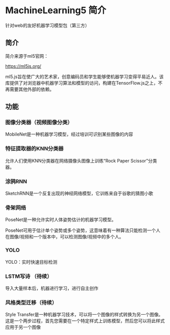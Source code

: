 # MachineLearning5 简介

针对web的友好机器学习模型包（第三方）

## 简介

简介来源于ml5官网：

https://ml5js.org/

ml5.js旨在使广大的艺术家，创意编码员和学生能够使机器学习变得平易近人。该库提供了对浏览器中机器学习算法和模型的访问，构建在TensorFlow.js之上，不再需要其他外部的依赖。

## 功能

### 图像分类器（视频图像分类）

MobileNet是一种机器学习模型，经过培训可识别某些图像的内容

### 特征提取器的KNN分类器

允许人们使用KNN分类器在网络摄像头图像上训练“Rock Paper Scissor”分类器。

### 涂鸦RNN

SketchRNN是一个反复出现的神经网络模型，它训练来自于谷歌的猜图小歌

### 骨架网络

PoseNet是一种允许实时人体姿势估计的机器学习模型。

PoseNet可用于估计单个姿势或多个姿势，这意味着有一种算法只能检测一个人在图像/视频和一个版本中，可以检测图像/视频中的多个人。

### YOLO

YOLO：实时快速目标检测

### LSTM写诗 （待续）

导入大量样本后，机器进行学习，进行自主创作

### 风格类型迁移（待续）

Style Transfer是一种机器学习技术，可以将一个图像的样式转换为另一个图像。这是一个两步过程，首先您需要在一个特定样式上训练模型，然后您可以将此样式应用于另一个图像
